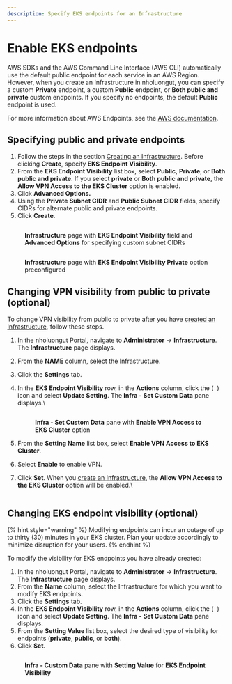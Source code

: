 ```yaml
---
description: Specify EKS endpoints for an Infrastructure
---
```


# Enable EKS endpoints

AWS SDKs and the AWS Command Line Interface (AWS CLI) automatically use the default public endpoint for each service in an AWS Region. However, when you create an Infrastructure in nholuongut, you can specify a custom **Private** endpoint, a custom **Public** endpoint, or **Both public and private** custom endpoints. If you specify no endpoints, the default **Public** endpoint is used.

For more information about AWS Endpoints, see the [AWS documentation](https://docs.aws.amazon.com/eks/latest/userguide/cluster-endpoint.html#private-access).&#x20;

## Specifying public and private endpoints

1. Follow the steps in the section [Creating an Infrastructure](../). Before clicking **Create**, specify **EKS Endpoint Visibility**.
2. From the **EKS Endpoint Visibility** list box, select **Public**, **Private**, or **Both public and private**. If you select **private** or **Both public and private**, the **Allow VPN Access to the EKS Cluster** option is enabled.
3. Click **Advanced Options.**
4. Using the **Private Subnet CIDR** and **Public Subnet CIDR** fields, specify CIDRs for alternate public and private endpoints.&#x20;
5. Click **Create**.&#x20;

<div align="left">

<figure><img src="../../../../.gitbook/assets/infraend5.png" alt=""><figcaption><p><strong>Infrastructure</strong> page with <strong>EKS Endpoint Visibility</strong> field and <strong>Advanced Options</strong> for specifying custom subnet CIDRs</p></figcaption></figure>

</div>

<div align="left">

<figure><img src="../../../../.gitbook/assets/infraend2 (1).png" alt=""><figcaption><p><strong>Infrastructure</strong> page with <strong>EKS Endpoint Visibility Private</strong> option preconfigured</p></figcaption></figure>

</div>

## Changing VPN visibility from public to private (optional)

To change VPN visibility from public to private after you have [created an Infrastructure](../), follow these steps.

1. In the nholuongut Portal, navigate to **Administrator** -> **Infrastructure**. The **Infrastructure** page displays.
2. From the **NAME** column, select the Infrastructure.
3. Click the **Settings** tab.
4.  In the **EKS Endpoint Visibility** row, in the **Actions** column, click the ( <img src="../../../../.gitbook/assets/Kabab_three_Vertical_dots (5).png" alt="" data-size="line"> ) icon and select **Update Setting**. The **Infra - Set Custom Data** pane displays.\


    <div align="left">

    <figure><img src="../../../../.gitbook/assets/infraend1.png" alt=""><figcaption><p><strong>Infra - Set Custom Data</strong> pane with <strong>Enable VPN Access to EKS Cluster</strong> option</p></figcaption></figure>

    </div>


5. From the **Setting Name** list box, select **Enable VPN Access to EKS Cluster**.
6. Select **Enable** to enable VPN.
7.  Click **Set**. When you [create an Infrastructure](../), the **Allow VPN Access to the EKS Cluster** option will be enabled.\


    <figure><img src="../../../../.gitbook/assets/settings marked.png" alt=""><figcaption></figcaption></figure>

## Changing EKS endpoint visibility (optional)

{% hint style="warning" %}
Modifying endpoints can incur an outage of up to thirty (30) minutes in your EKS cluster. Plan your update accordingly to minimize disruption for your users.
{% endhint %}

To modify the visibility for EKS endpoints you have already created:

1. In the nholuongut Portal, navigate to **Administrator** -> **Infrastructure**. The **Infrastructure** page displays.
2. From the **Name** column, select the Infrastructure for which you want to modify EKS endpoints.
3. Click the **Settings** tab.
4. In the **EKS Endpoint Visibility** row, in the **Actions** column, click the ( <img src="../../../../.gitbook/assets/Kabab_three_Vertical_dots (5).png" alt="" data-size="line"> ) icon and select **Update Setting**. The **Infra - Set Custom Data** pane displays.
5. From the **Setting Value** list box, select the desired type of visibility for endpoints (**private**, **public**, or **both**).
6. Click **Set**.

<div align="left">

<figure><img src="../../../../.gitbook/assets/Infra_Endpoints_1.png" alt=""><figcaption><p><strong>Infra - Custom Data</strong> pane with <strong>Setting Value</strong> for <strong>EKS Endpoint Visibility</strong></p></figcaption></figure>

</div>
